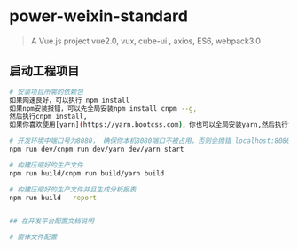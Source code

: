 # power-weixin-standard

> A Vue.js project vue2.0, vux, cube-ui , axios, ES6, webpack3.0

## 启动工程项目

``` bash
# 安装项目所需的依赖包
如果网速良好，可以执行 npm install
如果npm安装报错，可以先全局安装npm install cnpm --g,
然后执行cnpm install,
如果你喜欢使用[yarn](https://yarn.bootcss.com)，你也可以全局安装yarn,然后执行yarn就可以了

# 开发环境中端口号为8080， 确保你本机8080端口不被占用，否则会抛错 localhost:8080
npm run dev/cnpm run dev/yarn dev/yarn start

# 构建压缩好的生产文件
npm run build/cnpm run build/yarn build

# 构建压缩好的生产文件并且生成分析报表
npm run build --report


## 在开发平台配置文档说明

# 窗体文件配置
